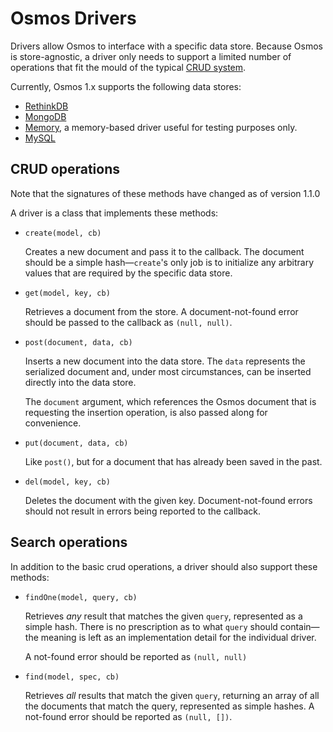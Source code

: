 # Osmos Drivers

Drivers allow Osmos to interface with a specific data store. Because Osmos is store-agnostic, a driver only needs to support a limited number of operations that fit the mould of the typical [CRUD system](http://en.wikipedia.org/wiki/Create,_read,_update_and_delete).

Currently, Osmos 1.x supports the following data stores:

- [RethinkDB](./rethinkdb.md)
- [MongoDB](./mongodb.md)
- [Memory](./memory.md), a memory-based driver useful for testing purposes only.
- [MySQL](./mysql.md)

## CRUD operations

Note that the signatures of these methods have changed as of version 1.1.0

A driver is a class that implements these methods:

- `create(model, cb)` 

  Creates a new document and pass it to the callback. The document should be a simple hash—`create`'s only job is to initialize any arbitrary values that are required by the specific data store.
  
- `get(model, key, cb)` 

  Retrieves a document from the store. A document-not-found error should be passed to the callback as `(null, null)`.
  
- `post(document, data, cb)` 

  Inserts a new document into the data store. The `data` represents the serialized document and, under most circumstances, can be inserted directly into the data store. 
  
  The `document` argument, which references the Osmos document that is requesting the insertion operation, is also passed along for convenience.
  
- `put(document, data, cb)`

  Like `post()`, but for a document that has already been saved in the past.
  
- `del(model, key, cb)`

  Deletes the document with the given key. Document-not-found errors should not result in errors being reported to the callback.
  
## Search operations

In addition to the basic crud operations, a driver should also support these methods:

- `findOne(model, query, cb)`

  Retrieves _any_ result that matches the given `query`, represented as a simple hash. There is no prescription as to what `query` should contain—the meaning is left as an implementation detail for the individual driver.
  
  A not-found error should be reported as `(null, null)`
  
- `find(model, spec, cb)`

  Retrieves _all_ results that match the given `query`, returning an array of all the documents that match the query, represented as simple hashes. A not-found error should be reported as `(null, [])`.